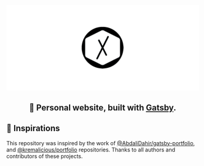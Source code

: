 <p align="center">
  <a href="https://website-v4.alexjorgef.com"><img src="src/assets/img/github-header.png" /></a>
 </p>
<h2 align="center">
  🧬 Personal website, built with <a href="https://www.gatsbyjs.org">Gatsby</a>.
</h2>

## 🌳 Inspirations

This repository was inspired by the work of [@AbdaliDahir/gatsby-portfolio](https://github.com/AbdaliDahir/gatsby-portfolio), and [@kremalicious/portfolio](https://github.com/kremalicious/portfolio) repositories. Thanks to all authors and contributors of these projects.
